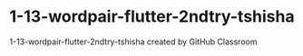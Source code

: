 # 1-13-wordpair-flutter-2ndtry-tshisha
1-13-wordpair-flutter-2ndtry-tshisha created by GitHub Classroom
